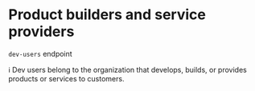 # Product builders and service providers

`dev-users` endpoint

ℹ️ Dev users belong to the organization that develops, builds, or provides products or services to customers.